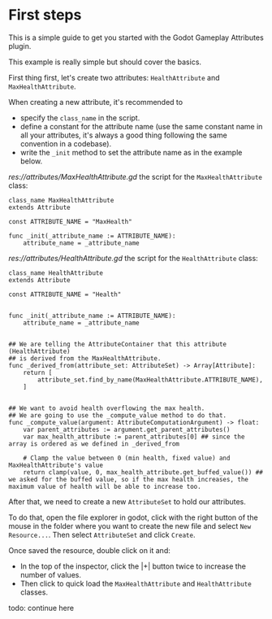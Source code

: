 ﻿First steps
==================

This is a simple guide to get you started with the Godot Gameplay Attributes plugin.

This example is really simple but should cover the basics.

First thing first, let's create two attributes: `HealthAttribute` and `MaxHealthAttribute`.

When creating a new attribute, it's recommended to 
- specify the `class_name` in the script.
- define a constant for the attribute name (use the same constant name in all your attributes, it's always a good thing following the same convention in a codebase).
- write the `_init` method to set the attribute name as in the example below.

_res://attributes/MaxHealthAttribute.gd_ the script for the `MaxHealthAttribute` class:

```gdscript
class_name MaxHealthAttribute
extends Attribute

const ATTRIBUTE_NAME = "MaxHealth"

func _init(_attribute_name := ATTRIBUTE_NAME):
    attribute_name = _attribute_name
```

_res://attributes/HealthAttribute.gd_ the script for the `HealthAttribute` class:

```gdscript
class_name HealthAttribute
extends Attribute

const ATTRIBUTE_NAME = "Health"


func _init(_attribute_name := ATTRIBUTE_NAME):
    attribute_name = _attribute_name
    

## We are telling the AttributeContainer that this attribute (HealthAttribute)
## is derived from the MaxHealthAttribute.
func _derived_from(attribute_set: AttributeSet) -> Array[Attribute]:
    return [
        attribute_set.find_by_name(MaxHealthAttribute.ATTRIBUTE_NAME),
    ]
    

## We want to avoid health overflowing the max health.
## We are going to use the _compute_value method to do that.
func _compute_value(argument: AttributeComputationArgument) -> float:
    var parent_attributes := argument.get_parent_attributes()
    var max_health_attribute := parent_attributes[0] ## since the array is ordered as we defined in _derived_from
    
    # Clamp the value between 0 (min health, fixed value) and MaxHealthAttribute's value
    return clamp(value, 0, max_health_attribute.get_buffed_value()) ## we asked for the buffed value, so if the max health increases, the maximum value of health will be able to increase too.
```

After that, we need to create a new `AttributeSet` to hold our attributes. 

To do that, open the file explorer in godot, click with the right button of the mouse in the folder where you want to create the new file and select `New Resource...`. 
Then select `AttributeSet` and click `Create`.

Once saved the resource, double click on it and:
- In the top of the inspector, click the |+| button twice to increase the number of values.
- Then click to quick load the `MaxHealthAttribute` and `HealthAttribute` classes.

todo: continue here
